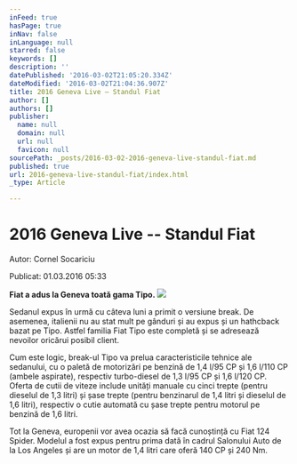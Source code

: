 ```yaml
---
inFeed: true
hasPage: true
inNav: false
inLanguage: null
starred: false
keywords: []
description: ''
datePublished: '2016-03-02T21:05:20.334Z'
dateModified: '2016-03-02T21:04:36.907Z'
title: 2016 Geneva Live – Standul Fiat
author: []
authors: []
publisher:
  name: null
  domain: null
  url: null
  favicon: null
sourcePath: _posts/2016-03-02-2016-geneva-live-standul-fiat.md
published: true
url: 2016-geneva-live-standul-fiat/index.html
_type: Article

---
```

# 2016 Geneva Live -- Standul Fiat

Autor: Cornel Socariciu

Publicat: 01.03.2016 05:33

**Fiat a adus la Geneva toată gama Tipo.**
![](https://the-grid-user-content.s3-us-west-2.amazonaws.com/28fbf3c4-3517-42db-ba8e-9771c6a0b6b7.jpg)

Sedanul expus în urmă cu câteva luni a primit o versiune break. De asemenea, italienii nu au stat mult pe gânduri și au expus și un hathcback bazat pe Tipo. Astfel familia Fiat Tipo este completă și se adresează nevoilor oricărui posibil client.

Cum este logic, break-ul Tipo va prelua caracteristicile tehnice ale sedanului, cu o paletă de motorizări pe benzină de 1,4 l/95 CP și 1,6 l/110 CP (ambele aspirate), respectiv turbo-diesel de 1,3 l/95 CP și 1,6 l/120 CP. Oferta de cutii de viteze include unități manuale cu cinci trepte (pentru dieselul de 1,3 litri) și șase trepte (pentru benzinarul de 1,4 litri și dieselul de 1,6 litri), respectiv o cutie automată cu șase trepte pentru motorul pe benzină de 1,6 litri.

Tot la Geneva, europenii vor avea ocazia să facă cunoștință cu Fiat 124 Spider. Modelul a fost expus pentru prima dată în cadrul Salonului Auto de la Los Angeles și are un motor de 1,4 litri care oferă 140 CP și 240 Nm.